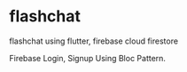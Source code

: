 # flashchat
flashchat using flutter, firebase cloud firestore

Firebase Login, Signup Using Bloc Pattern.
